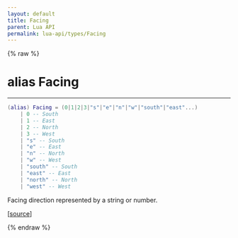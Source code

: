 ```yaml
---
layout: default
title: Facing
parent: Lua API
permalink: lua-api/types/Facing
---
```


{% raw %}

# alias Facing
---



```lua
(alias) Facing = (0|1|2|3|"s"|"e"|"n"|"w"|"south"|"east"...)
    | 0 -- South
    | 1 -- East
    | 2 -- North
    | 3 -- West
    | "s" -- South
    | "e" -- East
    | "n" -- North
    | "w" -- West
    | "south" -- South
    | "east" -- East
    | "north" -- North
    | "west" -- West

```




Facing direction represented by a string or number.

[<a href="https://github.com/rhys-vdw/RecoilEngine/blob/39a0440f8b3d03a340a3db9cfeb2e589c3e7d595/rts/Lua/LuaUtils.cpp#L1232-L1250" target="_blank">source</a>]


{% endraw %}